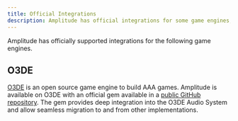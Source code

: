 ```yaml
---
title: Official Integrations
description: Amplitude has official integrations for some game engines, check if your preferred one is supported!
---
```


Amplitude has officially supported integrations for the following game engines.

## O3DE

[O3DE](https://o3de.org) is an open source game engine to build AAA games. Amplitude is available on O3DE with an official gem available in a [public GitHub repository](https://github.com/AmplitudeAudio/integration-o3de). The gem provides deep integration into the O3DE Audio System and allow seamless migration to and from other implementations.

<!-- ## ezEngine

[ezEngine](https://ezengine.net) is a free and open source game engine available on GitHub. A full support of Amplitude is available for
ezEngine over our Audio System implementation on [our fork](https://github.com/SparkyStudios/ezEngine). You can pick the `AudioSystemPlugin` and
`AmplitudeAudioPlugin` plugins from the `Code/EnginePlugins`, and also the `AmplitudeAudio` plugin in `Code/EditorPlugins`
for editor support. -->
